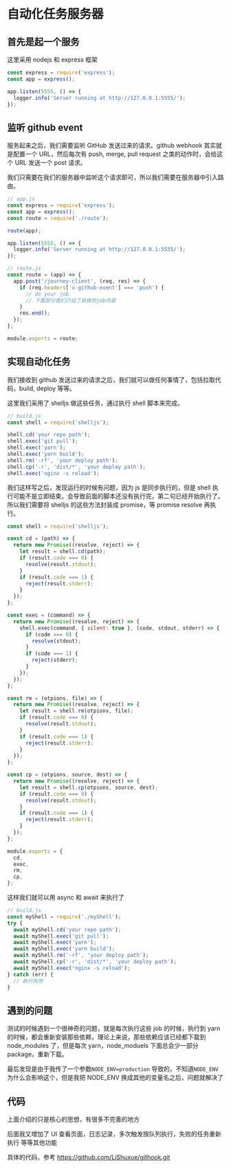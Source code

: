 # 自动化任务服务器

## 首先是起一个服务

这里采用 nodejs 和 express 框架

```js
const express = require('express');
const app = express();

app.listen(5555, () => {
  logger.info('Server running at http://127.0.0.1:5555/');
});
```

## 监听 github event

服务起来之后，我们需要监听 GitHub 发送过来的请求。github webhook 其实就是配置一个 URL，然后每次有 push, merge, pull request 之类的动作时，会给这个 URL 发送一个 post 请求。

我们只需要在我们的服务器中监听这个请求即可，所以我们需要在服务器中引入路由。

```js
// app.js
const express = require('express');
const app = express();
const route = require('./route');

route(app);

app.listen(5555, () => {
  logger.info('Server running at http://127.0.0.1:5555/');
});
```

```js
// route.js
const route = (app) => {
  app.post('/journey-client', (req, res) => {
    if (req.headers['x-github-event'] === 'push') {
      // do your job
      // 下面部分我们介绍了具体的job内容
    }
    res.end();
  });
};

module.exports = route;
```

## 实现自动化任务

我们接收到 github 发送过来的请求之后，我们就可以做任何事情了，包括拉取代码，build, deploy 等等。

这里我们采用了 shelljs 做这些任务，通过执行 shell 脚本来完成。

```js
// build.js
const shell = require('shelljs');

shell.cd('your repo path');
shell.exec('git pull');
shell.exec('yarn');
shell.exec('yarn build');
shell.rm('-rf', 'your deploy path');
shell.cp('-r', 'dist/*', 'your deploy path');
shell.exec('nginx -s reload');
```

我们这样写之后，发现运行的时候有问题，因为 js 是同步执行的，但是 shell 执行可能不是立即结束。会导致前面的脚本还没有执行完，第二句已经开始执行了。所以我们需要将 shelljs 的这些方法封装成 promise，等 promise resolve 再执行。

```js
const shell = require('shelljs');

const cd = (path) => {
  return new Promise((resolve, reject) => {
    let result = shell.cd(path);
    if (result.code === 0) {
      resolve(result.stdout);
    }
    if (result.code === 1) {
      reject(result.stderr);
    }
  });
};

const exec = (command) => {
  return new Promise((resolve, reject) => {
    shell.exec(command, { silent: true }, (code, stdout, stderr) => {
      if (code === 0) {
        resolve(stdout);
      }
      if (code === 1) {
        reject(stderr);
      }
    });
  });
};

const rm = (otpions, file) => {
  return new Promise((resolve, reject) => {
    let result = shell.rm(otpions, file);
    if (result.code === 0) {
      resolve(result.stdout);
    }
    if (result.code === 1) {
      reject(result.stderr);
    }
  });
};

const cp = (otpions, source, dest) => {
  return new Promise((resolve, reject) => {
    let result = shell.cp(otpions, source, dest);
    if (result.code === 0) {
      resolve(result.stdout);
    }
    if (result.code === 1) {
      reject(result.stderr);
    }
  });
};

module.exports = {
  cd,
  exec,
  rm,
  cp,
};
```

这样我们就可以用 async 和 await 来执行了

```js
// build.js
const myShell = require('./myShell');
try {
  await myShell.cd('your repo path');
  await myShell.exec('git pull');
  await myShell.exec('yarn');
  await myShell.exec('yarn build');
  await myShell.rm('-rf', 'your deploy path');
  await myShell.cp('-r', 'dist/*', 'your deploy path');
  await myShell.exec('nginx -s reload');
} catch (err) {
  // 执行失败
}
```

## 遇到的问题

测试的时候遇到一个很神奇的问题，就是每次执行这些 job 的时候，执行到 yarn 的时候，都会重新安装那些依赖，理论上来说，那些依赖应该已经都下载到 node_modules 了，但是每次 yarn，node_moduels 下面总会少一部分 package，重新下载。

最后发现是由于我传了一个参数`NODE_ENV=production` 导致的，不知道`NODE_ENV`为什么会影响这个，但是我把 NODE_ENV 换成其他的变量名之后，问题就解决了

## 代码

上面介绍的只是核心的思想，有很多不完善的地方

后面我又增加了 UI 查看页面，日志记录，多次触发按队列执行，失败的任务重新执行 等等其他功能

具体的代码，参考 <https://github.com/LiShuxue/githook.git>
